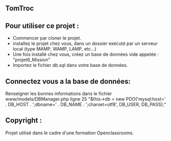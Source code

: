 ## TomTroc

## Pour utiliser ce projet : 

- Commencer par cloner le projet. 
- installez le projet chez vous, dans un dossier exécuté par un serveur local (type MAMP, WAMP, LAMP, etc...)
- Une fois installé chez vous, créez un base de données vide appelée : "projet6_Mission"
- Importez le fichier _db.sql_ dans votre base de données.

## Connectez vous a la base de données:

Renseigner les bonnes informations dans le fichier  www/models/DBManager.php ligne 25
"$this->db = new PDO('mysql:host=' . DB_HOST . ';dbname=' . DB_NAME . ';charset=utf8', DB_USER, DB_PASS);"

## Copyright : 

Projet utilisé dans le cadre d'une formation Openclassrooms. 
